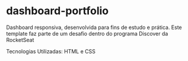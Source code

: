 # dashboard-portfolio

Dashboard responsiva, desenvolvida para fins de estudo e prática. Este template faz parte de um desafio dentro do programa Discover da RocketSeat

Tecnologias Utilizadas: HTML e CSS
